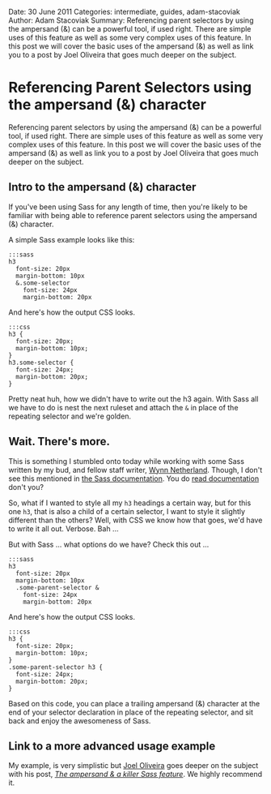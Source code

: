 Date: 30 June 2011
Categories: intermediate, guides, adam-stacoviak
Author: Adam Stacoviak
Summary: Referencing parent selectors by using the ampersand (&amp;) can be a powerful tool, if used right. There are simple uses of this feature as well as some very complex uses of this feature. In this post we will cover the basic uses of the ampersand (&amp;) as well as link you to a post by Joel Oliveira that goes much deeper on the subject.

# Referencing Parent Selectors using the ampersand (&amp;) character

Referencing parent selectors by using the ampersand (&amp;) can be a powerful tool, if used right. There are simple uses of this feature as well as some very complex uses of this feature. In this post we will cover the basic uses of the ampersand (&amp;) as well as link you to a post by Joel Oliveira that goes much deeper on the subject.

## Intro to the ampersand (&) character

If you've been using Sass for any length of time, then you're likely to be familiar with being able to reference parent selectors using the ampersand (&amp;) character.

A simple Sass example looks like this:

    :::sass
    h3
      font-size: 20px
      margin-bottom: 10px
      &.some-selector
        font-size: 24px
        margin-bottom: 20px

And here's how the output CSS looks.

    :::css
    h3 {
      font-size: 20px;
      margin-bottom: 10px;
    }
    h3.some-selector {
      font-size: 24px;
      margin-bottom: 20px;
    }

Pretty neat huh, how we didn't have to write out the h3 again. With Sass all we have to do is nest the next ruleset and attach the `&` in place of the repeating selector and we're golden.

## Wait. There's more.

This is something I stumbled onto today while working with some Sass written by my bud, and fellow staff writer, [Wynn Netherland](http://wynnnetherland.com/). Though, I don't see this mentioned in [the Sass documentation](http://sass-lang.com/docs/yardoc/file.SASS_REFERENCE.html#referencing_parent_selectors_). You do [read documentation](http://en.wikipedia.org/wiki/RTFM) don't you?

So, what if I wanted to style all my `h3` headings a certain way, but for this one `h3`, that is also a child of a certain selector, I want to style it slightly different than the others? Well, with CSS we know how that goes, we'd have to write it all out. Verbose. Bah ...

But with Sass ... what options do we have? Check this out ...

    :::sass
    h3
      font-size: 20px
      margin-bottom: 10px
      .some-parent-selector &
        font-size: 24px
        margin-bottom: 20px

And here's how the output CSS looks.

    :::css
    h3 {
      font-size: 20px;
      margin-bottom: 10px;
    }
    .some-parent-selector h3 {
      font-size: 24px;
      margin-bottom: 20px;
    }

Based on this code, you can place a trailing ampersand (&amp;) character at the end of your selector declaration in place of the repeating selector, and sit back and enjoy the awesomeness of Sass.

## Link to a more advanced usage example

My example, is very simplistic but [Joel Oliveira](https://twitter.com/jayroh) goes deeper on the subject with his post, [_The ampersand &amp; a killer Sass feature_](http://joeloliveira.com/2011/06/28/the-ampersand-a-killer-sass-feature/). We highly recommend it.